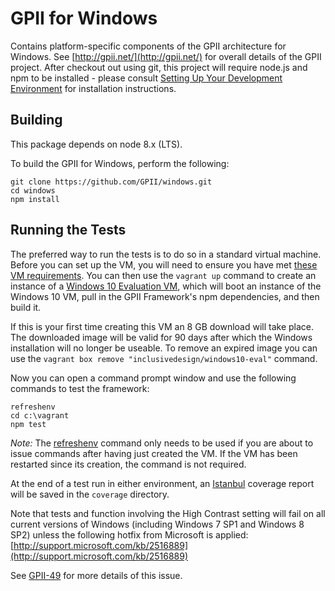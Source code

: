 # GPII for Windows

Contains platform-specific components of the GPII architecture for Windows. See [http://gpii.net/](http://gpii.net/) for
overall details of the GPII project. After checkout out using git, this project will require node.js and npm to be
installed - please consult [Setting Up Your Development Environment](http://wiki.gpii.net/w/Setting_Up_Your_Development_Environment)
for installation instructions.

## Building

This package depends on node 8.x (LTS).

To build the GPII for Windows, perform the following:

    git clone https://github.com/GPII/windows.git
    cd windows
    npm install

## Running the Tests

The preferred way to run the tests is to do so in a standard virtual machine.  Before you can set up the VM, you will
need to ensure you have met [these VM requirements](https://github.com/GPII/qi-development-environments/#requirements).
You can then use the ``vagrant up`` command to create an instance of a [Windows 10 Evaluation VM](https://github.com/idi-ops/packer-windows),
which will boot an instance of the Windows 10 VM, pull in the GPII Framework's npm dependencies, and then build it.

If this is your first time creating this VM an 8 GB download will take place. The downloaded image will be valid for 90
days after which the Windows installation will no longer be useable. To remove an expired image you can use the
``vagrant box remove "inclusivedesign/windows10-eval"`` command.

Now you can open a command prompt window and use the following commands to test the framework:

    refreshenv
    cd c:\vagrant
    npm test

*Note:* The [refreshenv](https://github.com/chocolatey/chocolatey/blob/a09e15896fbc5e790b17b6699cd6b50bc7eb14e4/src/redirects/RefreshEnv.cmd)
command only needs to be used if you are about to issue commands after having just created the VM. If the VM has been
restarted since its creation, the command is not required.

At the end of a test run in either environment, an [Istanbul](https://github.com/gotwarlost/istanbul) coverage report
will be saved in the `coverage` directory.

Note that tests and function involving the High Contrast setting will fail on all current versions of Windows (including
Windows 7 SP1 and Windows 8 SP2) unless the following hotfix from Microsoft is applied:
[http://support.microsoft.com/kb/2516889](http://support.microsoft.com/kb/2516889)

See [GPII-49](http://issues.gpii.net/browse/GPII-49) for more details of this issue.
